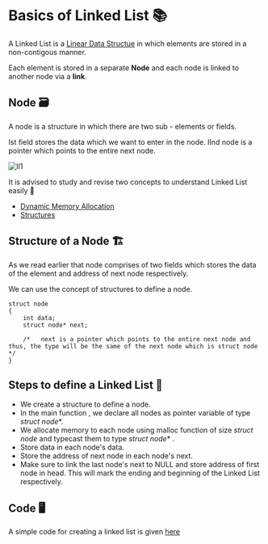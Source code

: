 # Basics of Linked List 📚
A Linked List is a [Linear Data Structue](https://www.upgrad.com/blog/what-is-linear-data-structure/#:~:text=It%20is%20a%20type%20of,single-level%20storage%20of%20data.) in which elements are stored in a non-contigous manner.

Each element is stored in a separate **Node** and each node is linked to another node via a **link**.

## Node 🗃️
A node is a structure in which there are two sub - elements or fields.

Ist field stores the data which we want to enter in the node.
IInd node is a pointer which points to the entire next node.

![ll1](https://user-images.githubusercontent.com/74143496/133787112-e2782737-fcdc-46c8-a3d9-b3c290a5bcc4.png)

It is advised to study and revise two concepts to understand Linked List easily 📝
* [Dynamic Memory Allocation](https://github.com/cleanhand/phase-1-kartikjain2001/blob/main/Linked%20List/Dynamic%20Memory%20Allocation%20functions.md)
* [Structures](https://github.com/cleanhand/phase-1-kartikjain2001/blob/main/Linked%20List/Structures.md)

## Structure of a Node 🏗️

As we read earlier that node comprises of two fields which stores the data of the element and address of next node respectively.

We can use the concept of structures to define a node.
```
struct node
{
    int data;
    struct node* next;
    
    /*   next is a pointer which points to the entire next node and thus, the type will be the same of the next node which is struct node   */
}

```
## Steps to define a Linked List  📃
* We create a structure to define a node.
* In the main function , we declare all nodes as pointer variable of type *struct node**.
* We allocate memory to each node using malloc function of size *struct node* and typecast them to type *struct node** .
* Store data in each node's data.
* Store the address of next node in each node's next.
* Make sure to link the last node's next to NULL and store address of first node in head. This will mark the ending and beginning of the Linked List respectively.

## Code 🖥️

A simple code for creating a linked list is given [here](https://github.com/cleanhand/phase-1-kartikjain2001/blob/main/Linked%20List/Linked%20List%20problems%20code/Structure%20of%20Linked%20List.c)

